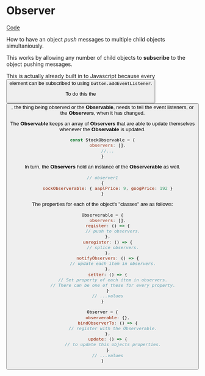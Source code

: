 # Observer
[Code](./js/observer.js)

How to have an object *push* messages to multiple child objects simultaniously.

This works by allowing any number of child objects to **subscribe** to the object pushing messages.

This is actually already built in to Javascript because every <button> element can be subscribed to using `button.addEventListener`.

To do this the <button>, the thing being observed or the **Observable**, needs to tell the event listeners, or the **Observers**, when it has changed.

The **Observable** keeps an array of **Observers** that are able to update themselves whenever the **Observable** is updated.

```js
const StockObservable = {
    observers: [],
    //...
}
```

In turn, the **Observers** hold an instance of the **Observerable** as well.

```js
// observer1
{
    sockObserverable: { aaplPrice: 9, googPrice: 192 }
}
```

The properties for each of the object's "classes" are as follows:

```js
Observerable = {
    observers: [],
    register: () => {
        // push to observers.
    },
    unregister: () => {
        // splice observers.
    },
    notifyObservers: () => {
        // update each item in observers.
    },
    setter: () => {
        // Set property of each item in observers.
        // There can be one of these for every property.
    }
    // ...values
}

Observer = {
    observerable: {},
    bindObserverTo: () => {
        // register with the Observerable.
    },
    update: () => {
        // to update this objects properties.
    }
    // ...values
}
```